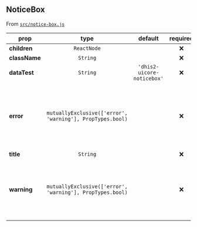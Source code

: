 ## NoticeBox

From [`src/notice-box.js`](./src/notice-box.js)

| prop          |                           type                            |          default           | required | description                                                                |
| ------------- | :-------------------------------------------------------: | :------------------------: | :------: | -------------------------------------------------------------------------- |
| **children**  |                        `ReactNode`                        |                            |   :x:    |
| **className** |                         `String`                          |                            |   :x:    |
| **dataTest**  |                         `String`                          | `'dhis2-uicore-noticebox'` |   :x:    |
| **error**     | `mutuallyExclusive(['error', 'warning'], PropTypes.bool)` |                            |   :x:    | Applies 'error' message styles. Mutually exclusive with the `warning` prop |
| **title**     |                         `String`                          |                            |   :x:    |
| **warning**   | `mutuallyExclusive(['error', 'warning'], PropTypes.bool)` |                            |   :x:    | Applies 'warning' message styles. Mutually exclusive with the `error` prop |
